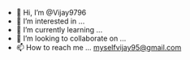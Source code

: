 - 👋 Hi, I’m @Vijay9796
- 👀 I’m interested in ...
- 🌱 I’m currently learning ...
- 💞️ I’m looking to collaborate on ...
- 📫 How to reach me ... myselfvijay95@gmail.com
